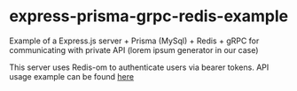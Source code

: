 # express-prisma-grpc-redis-example
Example of a Express.js server + Prisma (MySql) + Redis + gRPC for communicating with private API (lorem ipsum generator in our case)

This server uses Redis-om to authenticate users via bearer tokens. API usage example can be found [here](https://github.com/vaguue/express-examples/blob/main/express-prisma-grpc-redis-example/test/exampleUsage.js)
